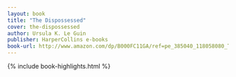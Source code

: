 ```yaml
---
layout: book
title: "The Dispossessed"
cover: the-dispossessed
author: Ursula K. Le Guin
publisher: HarperCollins e-books
book-url: http://www.amazon.com/dp/B000FC11GA/ref=pe_385040_118058080_TE_M1T1DP
---
```


{% include book-highlights.html %}
